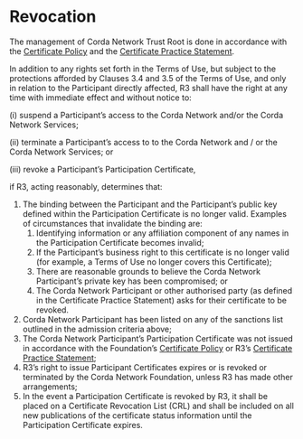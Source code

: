 # Revocation

  
The management of Corda Network Trust Root is done in accordance with the [Certificate Policy](https://trust.corda.network/trust-root/certificate-policy.html) and the [Certificate Practice Statement](https://trust.corda.network/trust-root/certificate-practices.html).

In addition to any rights set forth in the Terms of Use, but subject to the protections afforded by Clauses 3.4 and 3.5 of the Terms of Use,  and only in relation to the Participant directly affected, R3 shall have the right at any time with immediate effect and without notice to:

   (i) suspend a Participant’s access to the Corda Network and/or the Corda Network Services;
   
   (ii) terminate a Participant’s access to to the Corda Network and / or the Corda Network Services; or
   
   (iii) revoke a Participant’s Participation Certificate,

if R3, acting reasonably, determines that:

1. The binding between the Participant and the Participant’s public key defined within the Participation Certificate is no longer valid. Examples of circumstances that invalidate the binding are:
    1. Identifying information or any affiliation component of any names in the Participation Certificate becomes invalid;
    2. If the Participant’s business right to this certificate is no longer valid (for example, a Terms of Use no longer covers this Certificate);
    3. There are reasonable grounds to believe the Corda Network Participant’s private key has been compromised; or
    4. The Corda Network Participant or other authorised party (as defined in the Certificate Practice Statement) asks for their certificate to be revoked.
2. Corda Network Participant has been listed on any of the sanctions list outlined in the admission criteria above;
3. The Corda Network Participant’s Participation Certificate was not issued in accordance with the Foundation’s [Certificate Policy](https://trust.corda.network/trust-root/certificate-policy.html) or R3’s [Certificate Practice Statement](https://trust.corda.network/trust-root/certificate-practices.html);
4. R3’s right to issue Participant Certificates expires or is revoked or terminated by the Corda Network Foundation, unless R3 has made other arrangements;
5. In the event a Participation Certificate is revoked by R3, it shall be placed on a Certificate Revocation List (CRL) and shall be included on all new publications of the certificate status information until the Participation Certificate expires.
